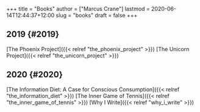 +++
title = "Books"
author = ["Marcus Crane"]
lastmod = 2020-06-14T12:44:37+12:00
slug = "books"
draft = false
+++

## 2019 {#2019}

[The Phoenix Project]({{< relref "the_phoenix_project" >}})
[The Unicorn Project]({{< relref "the_unicorn_project" >}})


## 2020 {#2020}

[The Information Diet: A Case for Conscious Consumption]({{< relref "the_information_diet" >}})
[The Inner Game of Tennis]({{< relref "the_inner_game_of_tennis" >}})
[Why I Write]({{< relref "why_i_write" >}})
